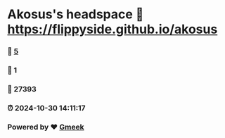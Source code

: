 # Akosus's headspace :link: https://flippyside.github.io/akosus 
### :page_facing_up: [5](https://flippyside.github.io/akosus/tag.html) 
### :speech_balloon: 1 
### :hibiscus: 27393 
### :alarm_clock: 2024-10-30 14:11:17 
### Powered by :heart: [Gmeek](https://github.com/Meekdai/Gmeek)
